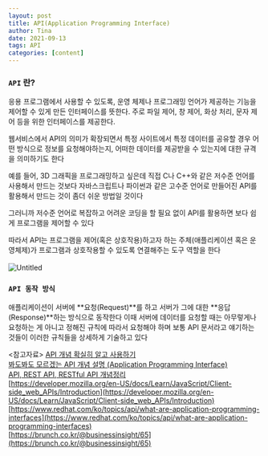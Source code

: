 ```yaml
---
layout: post
title: API(Application Programming Interface)
author: Tina
date: 2021-09-13
tags: API
categories: [content]
---
```


### `API` 란?

응용 프로그램에서 사용할 수 있도록, 운영 체제나 프로그래밍 언어가 제공하는 기능을 제어할 수 있게 만든 인터페이스를 뜻한다. 주로 파일 제어, 창 제어, 화상 처리, 문자 제어 등을 위한 인터페이스를 제공한다.

웹서비스에서 API의 의미가 확장되면서 특정 사이트에서 특정 데이터를 공유할 경우 어떤 방식으로 정보를 요청해야하는지, 어떠한 데이터를 제공받을 수 있는지에 대한 규격을 의미하기도 한다

예를 들어, 3D 그래픽을 프로그래밍하고 싶은데 직접 C나 C++와 같은 저수준 언어를 사용해서 만드는 것보다 자바스크립트나 파이썬과 같은 고수준 언어로 만들어진 API를 활용해서 만드는 것이 좀더 쉬운 방법일 것이다 

그러니까 저수준 언어로 복잡하고 어려운 코딩을 할 필요 없이 API를 활용하면 보다 쉽게 프로그램을 제어할 수 있다

따라서 API는 프로그램을 제어(혹은 상호작용)하고자 하는 주체(애플리케이션 혹은 운영체제)가 프로그램과 상호작용할 수 있도록 연결해주는 도구 역할을 한다
<br>
<br>
![Untitled](https://user-images.githubusercontent.com/74545780/133096029-f12841b4-b0bf-446f-a960-e262e69fe50a.png)
<br>
### `API 동작 방식`

애플리케이션이 서버에 **요청(Request)**를 하고 서버가 그에 대한 **응답(Response)**하는 방식으로 동작한다 이때 서버에 데이터를 요청할 때는 아무렇게나 요청하는 게 아니고 정해진 규칙에 따라서 요청해야 하며 보통 API 문서라고 얘기하는 것들이 이러한 규칙들을 상세하게 기술하고 있다


&lt;참고자료&gt;
[API 개념 확실히 알고 사용하기](https://daimhada.tistory.com/145)<br>
[봐도봐도 모르겠는 API 개념 설명 (Application Programming Interface)](https://dev-dain.tistory.com/50)<br>
[API, REST API, RESTful API 개념정리](https://velog.io/@taeha7b/api-restapi-restfulapi)<br>
[https://developer.mozilla.org/en-US/docs/Learn/JavaScript/Client-side_web_APIs/Introduction](https://developer.mozilla.org/en-US/docs/Learn/JavaScript/Client-side_web_APIs/Introduction)<br>
[https://www.redhat.com/ko/topics/api/what-are-application-programming-interfaces](https://www.redhat.com/ko/topics/api/what-are-application-programming-interfaces)<br>
[https://brunch.co.kr/@businessinsight/65](https://brunch.co.kr/@businessinsight/65)<br>
